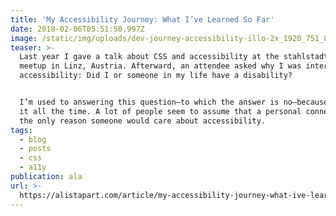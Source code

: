 ```yaml
---
title: 'My Accessibility Journey: What I’ve Learned So Far'
date: 2018-02-06T05:51:50.997Z
image: /static/img/uploads/dev-journey-accessibility-illo-2x_1920_751_81.jpg
teaser: >-
  Last year I gave a talk about CSS and accessibility at the stahlstadt.js
  meetup in Linz, Austria. Afterward, an attendee asked why I was interested in
  accessibility: Did I or someone in my life have a disability?


  I’m used to answering this question—to which the answer is no—because I get
  it all the time. A lot of people seem to assume that a personal connection is
  the only reason someone would care about accessibility.
tags:
  - blog
  - posts
  - css
  - a11y
publication: ala
url: >-
  https://alistapart.com/article/my-accessibility-journey-what-ive-learned-so-far
---
```

